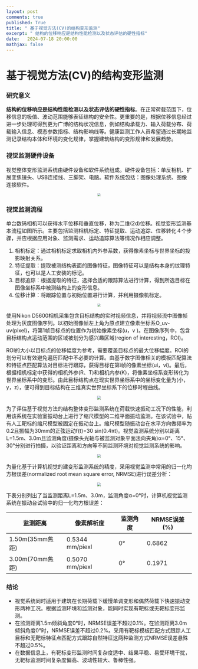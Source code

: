 ```yaml
---
layout: post
comments: true
published: True
title: " 基于视觉方法(CV)的结构变形监测"
excerpt: " 结构的位移响应是结构性能检测以及状态评估的硬性指标"
date:   2024-07-18 20:00:00
mathjax: false
---
```


# 基于视觉方法(CV)的结构变形监测


### 研究意义
**结构的位移响应是结构性能检测以及状态评估的硬性指标**。在正常荷载范围下，位移信息的极值、波动范围能够表征结构的安全性。更重要的是，根据位移信息经过进一步处理可得到更为广博的结构状况信息，例如结构承载力、输入荷载分布、荷载输入信息、模态参数指标、结构影响线等。健康监测工作人员希望通过长期地监测记录结构本体和环境的变化规律，掌握建筑结构的变形规律和发展趋势。

### 视觉监测硬件设备
视觉整体变形监测系统由硬件设备和软件系统组成。硬件设备包括：单反相机、扩展变焦镜头、USB连接线、三脚架、电脑。软件系统包括：图像处理系统、图像连接软件。
<p style="text-align: center;">
<img src="https://wdj-data-1328038871.cos.ap-nanjing.myqcloud.com/blog_data%2F%E8%A7%86%E8%A7%89%E5%8F%98%E5%BD%A2%E7%9B%91%E6%B5%8B%2F1721228301676.jpg"  style="zoom:50%" />
</p>

### 视觉监测流程
单台数码相机可以获得水平位移和垂直位移，称为二维(2d)位移。视觉变形监测基本流程如图所示。主要包括监测相机标定、特征提取、运动追踪、位移转化４个步骤，并应根据应用对象、监测需求、运动追踪算法等情况作相应调整。
1. 相机标定：通过相机标定求取相机内外参系数，获得像素坐标与世界坐标的投影映射关系。
2. 特征提取：提取被测结构表面的图像特征，图像特征可以是结构本身的纹理特征，也可以是人工安装的标记。
3. 目标追踪：根据提取的特征，选择合适的跟踪算法进行计算，得到所选目标在图像坐标系中被测结构上的变形信息。
4. 位移计算：将跟踪位置与初始位置进行计算，并利用摄像机标定。
<p style="text-align: center;">
<img src="https://wdj-data-1328038871.cos.ap-nanjing.myqcloud.com/blog_data%2F%E8%A7%86%E8%A7%89%E5%8F%98%E5%BD%A2%E7%9B%91%E6%B5%8B%2F1721303952748.jpg"  style="zoom:50%" />
</p>
使用Nikon D5600相机采集包含目标结构的实时视频信息，并将视频流中图像帧处理为灰度图像序列。以初始图像帧左上角为原点建立像素坐标系O_uv-uv(pixel)，将第1帧目标点的位置作为初始像素坐标(u，v )。在图像序列中，包含目标结构点运动范围的区域被划分为感兴趣区域(region of interesting，ROI)。

ROI的大小以目标点的位移幅度为参考，需要覆盖目标点的最大位移幅度。ROI的划分可以有效避免遍历匹配中不必要的计算。由基于数字图像相关的模板匹配算法和特征点匹配算法对目标进行跟踪，获得目标在第i帧的像素坐标(ui，vi)。最后，根据相机标定中获得的相机外参(R、T)和相机内参(K)，将像素坐标系变形转化为世界坐标系中的变形。由此目标结构点在现实世界坐标系中的坐标变化量为(小，y，z)，便可得到目标结构在三维真实世界坐标系下的位移时程曲线。
<p style="text-align: center;">
<img src="https://wdj-data-1328038871.cos.ap-nanjing.myqcloud.com/blog_data%2F%E8%A7%86%E8%A7%89%E5%8F%98%E5%BD%A2%E7%9B%91%E6%B5%8B%2F1721304101200.jpg"  style="zoom:60%" />
</p>
为了评估基于视觉方法的结构整体变形监测系统在荷载快速振动工况下的性能，利用该系统在实验室振动台上进行了缩尺模型的二维平面振动监测。在该试验中，贴有人工靶标的缩尺模型被固定在振动台上。缩尺模型随振动台在水平方向做频率为0.2且振幅为30mm的正弦运动f(t)=30 sin⁡(0.4πt)。视觉监测系统分别以距离L=1.5m、3.0m且监测角度(摄像头光轴与被监测对象平面法向夹角)α=0°、15°、30°分别进行拍摄，以验证距离和方向等不同监测环境对视觉监测系统的影响。
<p style="text-align: center;">
<img src="https://wdj-data-1328038871.cos.ap-nanjing.myqcloud.com/blog_data%2F%E8%A7%86%E8%A7%89%E5%8F%98%E5%BD%A2%E7%9B%91%E6%B5%8B%2F1721304168668.jpg"  style="zoom:60%" />
</p>

为量化基于计算机视觉的建变形监测系统的精度，采用视觉监测中常用的归一化均方根误差(normalized root mean square error, NRMSE)进行误差分析：

<p style="text-align: center;">
<img src="https://wdj-data-1328038871.cos.ap-nanjing.myqcloud.com/blog_data%2F%E8%A7%86%E8%A7%89%E5%8F%98%E5%BD%A2%E7%9B%91%E6%B5%8B%2F1721304146615.jpg"  style="zoom:60%" />
</p>

下表分别列出了当监测距离L=1.5m、3.0m，监测角度α=0°时，计算机视觉监测系统在振动台试验中的归一化均方根误差：

|监测距离 | 像素解析度 |监测角度 | NRMSE误差(%)|
|-------------|--------------|-------|-------|
|1.50m(35mm焦距) | 0.5344 mm/piexl |0°| 0.6862 |
|3.00m(70mm焦距) | 0.5070 mm/piexl |0°| 0.1971 |

### 结论
- 视觉系统同时适用于建筑在长期荷载下缓慢单调变形和偶然荷载下快速振动变形两种工况。根据监测环境和监测对象，能同时实现有靶标或无靶标变形监测。
-  在监测距离1.5m倾斜角度0°时，NRMSE误差不超过0.1%。在监测距离3.0m倾斜角度0°时，NRMSE误差不超过0.2%。采用有靶标模板匹配方式跟踪人工目标和无靶标特征点匹配方式跟踪自然特征这两种监测方式NRMSE误差悬殊不超过0.5%。
-  在数据信息上，有靶标变形监测时间复杂度适中、结果平稳、易受环境干扰，无靶标监测时间复杂度偏高、波动性较大、鲁棒性强。

